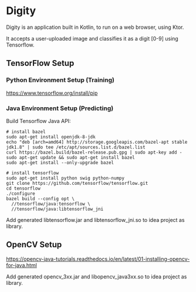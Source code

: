 # Digity

Digity is an application built in Kotlin, to run on a web browser, using Ktor.

It accepts a user-uploaded image and classifies it as a digit [0-9] using Tensorflow.


## TensorFlow Setup
### Python Environment Setup (Training)
https://www.tensorflow.org/install/pip

### Java Environment Setup (Predicting)

Build Tensorflow Java API:

    # install bazel
    sudo apt-get install openjdk-8-jdk
    echo "deb [arch=amd64] http://storage.googleapis.com/bazel-apt stable jdk1.8" | sudo tee /etc/apt/sources.list.d/bazel.list
    curl https://bazel.build/bazel-release.pub.gpg | sudo apt-key add -
    sudo apt-get update && sudo apt-get install bazel
    sudo apt-get install --only-upgrade bazel
    
    # install tensorflow
    sudo apt-get install python swig python-numpy
    git clone https://github.com/tensorflow/tensorflow.git
    cd tensorflow
    ./configure
    bazel build --config opt \
      //tensorflow/java:tensorflow \
      //tensorflow/java:libtensorflow_jni

Add generated libtensorflow.jar and libtensorflow_jni.so to idea project as library.

## OpenCV Setup
https://opencv-java-tutorials.readthedocs.io/en/latest/01-installing-opencv-for-java.html

Add generated opencv_3xx.jar and libopencv_java3xx.so to idea project as library.
